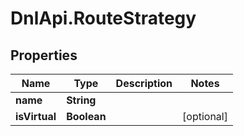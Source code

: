 # DnlApi.RouteStrategy

## Properties
Name | Type | Description | Notes
------------ | ------------- | ------------- | -------------
**name** | **String** |  | 
**isVirtual** | **Boolean** |  | [optional] 


